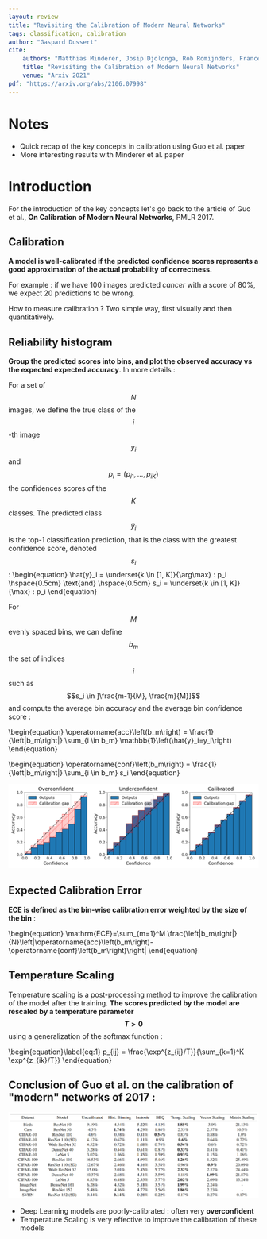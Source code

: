 ```yaml
---
layout: review
title: "Revisiting the Calibration of Modern Neural Networks"
tags: classification, calibration
author: "Gaspard Dussert"
cite:
    authors: "Matthias Minderer, Josip Djolonga, Rob Romijnders, Frances Hubis, Xiaohua Zhai, Neil Houlsby, Dustin Tran, Mario Lucic"
    title: "Revisiting the Calibration of Modern Neural Networks"
    venue: "Arxiv 2021"
pdf: "https://arxiv.org/abs/2106.07998"
---
```


# Notes

* Quick recap of the key concepts in calibration using Guo et al. paper
* More interesting results with Minderer et al. paper

# Introduction

For the introduction of the key concepts let's go back to the article of Guo et al., **On Calibration of Modern Neural Networks**, PMLR 2017.

## Calibration 

**A model is well-calibrated if the predicted confidence scores represents a good approximation of the actual probability of correctness.**

For example : if we have 100 images predicted *cancer* with a score of 80%, we expect 20 predictions to be wrong. 

How to measure calibration ? Two simple way, first visually and then quantitatively. 

## Reliability histogram

**Group the predicted scores into bins, and plot the observed accuracy vs the expected expected accuracy**. In more details : 

For a set of $$N$$ images, we define the true class of the $$i$$-th image $$y_i$$ and $$p_i = (p_{i1}, ..., p_{iK})$$ the confidences scores of the $$K$$ classes. The predicted class $$\hat{y}_i$$ is the top-1 classification prediction, that is the class with the greatest confidence score, denoted $$s_i$$:
\begin{equation}
    \hat{y}_i = \underset{k \in [1, K]}{\arg\max} \: p_i  \hspace{0.5cm} \text{and} \hspace{0.5cm}  s_i = \underset{k \in [1, K]}{\max} \: p_i
\end{equation}

For $$M$$ evenly spaced bins, we can define $$b_m$$ the set of indices $$i$$ such as $$s_i \in ]\frac{m-1}{M}, \frac{m}{M}]$$ and compute the average bin accuracy and the average bin confidence score :

\begin{equation}
    \operatorname{acc}\left(b_m\right) = \frac{1}{\left|b_m\right|} \sum_{i \in b_m} \mathbb{1}\left(\hat{y}_i=y_i\right) 
\end{equation}

\begin{equation}
    \operatorname{conf}\left(b_m\right) = \frac{1}{\left|b_m\right|} \sum_{i \in b_m} s_i
\end{equation}

![](/collections/images/calibration/reliability_histogram.jpg)

## Expected Calibration Error

**ECE is defined as the bin-wise calibration error weighted by the size of the bin** :

\begin{equation}
    \mathrm{ECE}=\sum_{m=1}^M \frac{\left|b_m\right|}{N}\left|\operatorname{acc}\left(b_m\right)-\operatorname{conf}\left(b_m\right)\right|
\end{equation}

## Temperature Scaling 

Temperature scaling is a post-processing method to improve the calibration of the model after the training. **The scores predicted by the model are rescaled by a temperature parameter $$T > 0$$** using a generalization of the softmax function :

\begin{equation}\label{eq:1}
    p_{ij} = \frac{\exp^{z_{ij}/T}}{\sum_{k=1}^K \exp^{z_{ik}/T}}
\end{equation}

## Conclusion of Guo et al. on the calibration of "modern" networks of 2017 :

![](/collections/images/calibration/guo_results.jpg)

* Deep Learning models are poorly-calibrated : often very **overconfident**
* Temperature Scaling is very effective to improve the calibration of these models




